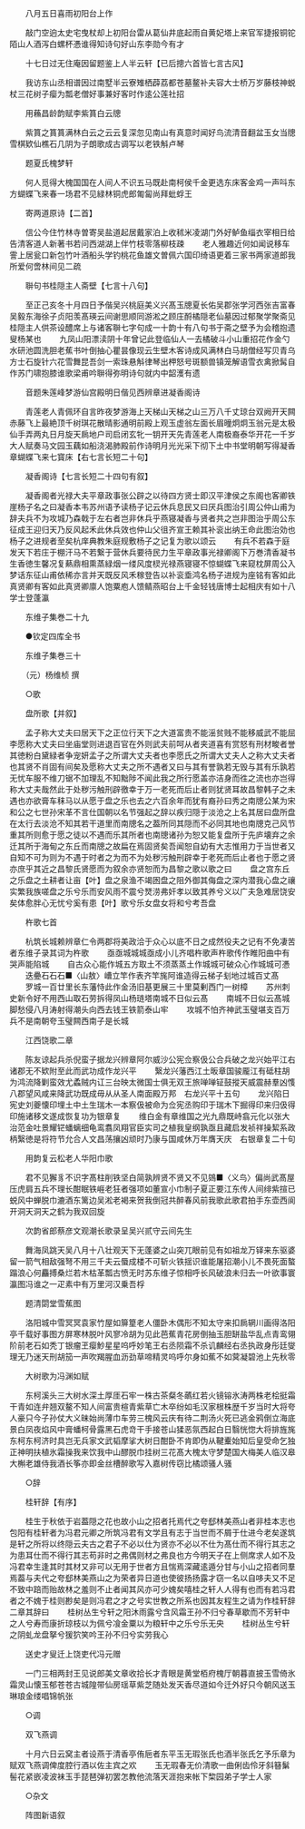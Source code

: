 <!-- { "loadSidebar": true } -->
　　八月五日喜雨初阳台上作

　　敲门空逈太史宅曳杖却上初阳台雷从葛仙井底起雨自黄妃塔上来官军捷报铜铊陌山人酒泻白螺杯慿谁得知诗句好山东李勋今有才

　　十七日过无住庵因留题鉴上人半云轩【已后摠六首皆七言古风】

　　我访东山丞相谱因过南墅半云寮雉栖薜荔都苍墓鳌补夫容大士桥万岁藤枝神蜕杖三花树子瘿为瓢老僧好事兼好客时作逺公莲社招

　　用蘓昌龄韵赋李紫篔白云牕

　　紫篔之篔篔满林白云之云云复深忽见南山有真意时闻好鸟流清音翻盆玉女当牕雪棋欵仙樵石几阴为子朗歌成古调写以老铁斛卢琴

　　题夏氏槐梦轩

　　何人觅得大槐国国在人间人不识五马既赴南柯侯千金更选东床客金鸡一声呌东方蝴蝶飞来春一场君不见緑林铜虎郎匍匐尚拜蚍蜉王

　　寄两道原诗【二首】

　　信公今住竹林寺曽寄吴盐道起居戴家泊上收秫米凌湖门外好鲈鱼缁衣宰相日给告清客道人新著书若问西湖湖上伴竹枝零落柳枝疎
　　老人雅趣近何如闻说移车霅上居瓮口新包竹叶酒船头学钓桃花鱼雄文曽佩六国印绮语更着三家书两家道郎我所爱何啻林间见二疏

　　聨句书桂隠主人斋壁【七言十八句】

　　至正己亥冬十月四日予偕吴兴桃庭美义兴髙玉牕夏长佑吴郡张学河西张吉富春吴毅东海徐子贞阳羡髙瑛云间谢思顺同游淞之顾庄酹橘隠老仙墓因过郁聚学聚斋见桂隠主人供茶设醴席上与诸客聨七字句成一十韵十有八句书于斋之壁予为会稽抱遗叟杨某也
　　九凤山阳漂渎阴十年曾记此登临仙人一去橘破斗小山重招花作金勺水研池圆洗胆老蕉书叶倒抽心瞿昙像现云生壁木客诗成风满林白马胡僧经写贝青乌方士石旋针六花雪舞昆吾剑一索珠悬斛律琴出柙怒号斑额兽镇笼解语雪衣禽掀髯自作苏门啸抱膝谁歌梁甫吟聨得弥明诗句就内中韶濩有遗

　　音题朱莲峰梦游仙宫殿明日偕见西辨章进凝香阁诗

　　青莲老人青佩环自言昨夜梦游海上天梯山天梯之山三万八千丈琼台双阙开天闗赤藤飞上最絶顶千树琪花散晴影通明前殿上观玉虚翁左面长眉曈炯炯玉翁元是太极仙手弄两丸日月旋天扄地户司启闭玄牝一钥开天先青莲老人南极裔泰华开花一千岁大人赋奏马文园玉藕如船浇渴肺殿前作诗明月光光采下彻下土中书堂明朝写得凝香章蝴蝶飞来七寳床【右七言长短二十句】

　　凝香阁诗【七言长短二十四句有叙】

　　凝香阁者光禄大夫平章政事张公辟之以待四方贤士即汉平津侯之东阁也客卿铁崖杨子名之曰凝香本韦苏州语予读杨子记云休兵息民又曰厌兵图治引周公仲山甫为辞夫兵不为攻城乃森戟于左右者岂非休兵乎燕寝凝香与贤者共之岂非图治乎周公东征成王迎归天乃反风起禾此休兵效也仲山父徂齐宣王赖其补衮出纳王命此图治効也杨子之进规者至矣杭庠典教朱庭规敷杨子之记复为歌以颂云
　　有兵不若森于庭发天下若庄于棚汗马不若繋于营休兵要待民力生平章政事光禄卿阁下万巻清香凝书生香徳生馨况复爇鼎相熏蒸緑烟一缕风度棂光禄燕寝寝不惊蝴蝶飞来窥枕屏周公入梦话东征山甫依稀亦言并天既反风禾稼登告以补衮埀鸿名杨子进规为座铭有客如此真贤卿有客如此真贤卿廪人饱粟庖人馈鲭燕昭台上千金轻钱唐博士起相庆有如十八学士登蓬瀛

　　东维子集巻二十九

　　●钦定四库全书

　　东维子集巻三十

　　（元）杨维桢 撰

　　○歌

　　盘所歌【并叙】

　　孟子称大丈夫曰居天下之正位行天下之大道富贵不能滛贫贱不能移威武不能屈李愿称大丈夫曰坐庙堂则进退百官在外则武夫前呵从者夹道喜有赏怒有刑材畯者誉其徳粉白黛緑者争宠妍孟子之所谓大丈夫者也李愿氏之所谓大丈夫人之称大丈夫者也其贤不肖固有间矣及愿称大丈夫之所不遇者又曰与其有誉孰若无毁与其有乐孰若无忧车服不维刀锯不加理乱不知黜陟不闻此我之所行愿盖亦洁身而徃之流也亦岂得称大丈夫哉然此于处秽污触刑辟徼幸于万一老死而后止者则犹贤耳故昌黎韩子之未遇也亦欲膏车秣马以从愿于盘之乐也去之六百余年而犹有裔孙曰秀之南牕公某为宋和公之七世孙宋革不言仕国朝以名节强起之辞以疾归隠于淡沧之上名其居曰盘所盘在太行去淡沧不知其若干道里而南牕名之葢所同其隠而不必同其地也南牕克己风节重其所则愈于愿之徒以不遇而乐其所者也南牕诸孙为恕又能复盘所于先庐壊弃之余迁其所于海甸之东丘而南牕之故扁在焉固贤矣吾闻恕自幼有大志惟用力于当世者又自知不可为则为不遇于时者之为而不为处秽污触刑辟幸于老死而后止者也于愿之贤亦庶乎其近之昌黎氏贤愿而为叙余亦贤恕而为昌黎之歌以歌之曰
　　盘之宫东丘之乐盘之土耕者让亩【叶】盘之泉渔不竭囦盘之阻外御其侮盘之深内潜我心盘之禳实繁我族嗟盘之乐兮乐而安风雨不震兮燹涝弗奸孝以致其养兮义以广夫急难居饶安矣体愈胖心无忧兮奚有患【叶】歌兮乐女盘女将和兮考吾盘

　　杵歌七首

　　杭筑长城赖辨章仁令两郡将美政洽于众心以底不日之成然役夫之记有不免凄苦者东维子录其词为杵歌
　　亟亟城城城亟成小儿齐唱杵歌声杵歌传作睢阳曲中有哭声能陷城
　　自古众心能作城五方取土不须蒸蒸土作城城可破众心作城城可慿
　　迭疉石石石■〈山敖〉嶆立竿作表齐竿旄阿谁造得云梯子刬地过城百丈髙
　　罗城一百廿里长东藩恃此作金汤旧基更展三十里莫剰西门一树樟
　　苏州刺史新令好不用西山取石劳拆得凤山杨琏塔南城不日似云髙
　　南城不日似云髙城脚愁侵八月涛射得潮头向西去钱王铁箭泰山牢
　　攻城不怕齐神武玉璧堪支百万兵不是南朝夸玉璧闗西南子是长城

　　江西饶歌二章

　　陈友谅起兵杀倪蛮子据龙兴辨章阿尔威沙公宪佥察伋公合兵破之龙兴始平江右诸郡无不欵附至此而武功成作龙兴平
　　繄龙兴藩西江土昄章国骏龎江有砥柱胡为鸿流降剿蛮效尤蟊贼内讧三台映太微国士俱无双王旅啴啴钲鼓摐天威震赫羣凶愯八郡望风咸来降武功既成毋从从圣人南面殿万邦　右龙兴平十五句
　　龙兴陷日宪史刘夔懐印埋土中土生瑞木一本察伋被命为佥宪丞购印于瑞木下掘得印来归伋得印施诸移文遂成恢复功为银章复
　　维白金有章维国之光九鼎既峙翕元化以张大治范金吐景耀铓蟠螭细龟鸾翥凤翔官臣实司之植我皇纲孰亟且藏启发祯祥操絜系政柄繄徳是将符节允合人文昌荡攘凶顽时乃康与国咸休万年膺天庆　右银章复二十句

　　用韵复云松老人华阳巾歌

　　君不见獬豸不识字髙柱削铁坚白简孰辨贤不贤又不见鵕■〈义鸟〉偏尚武髙屋压虎肩五兵不理长酣眠铁崕老狂者强项如董宣小巾制子夏正要江东传人间绯紫揎已蜕风中蝉脱巾漉酒东篱边吴淞老褐来贺我倒冠共醉春风前我歌此歌君拍手东壶西阆开洞天洞天之鹤为我双回旋

　　次韵省郎蔡彦文观潮长歌录呈吴兴贰守云间先生

　　舞海凤跳天吴八月十八壮观天下无蓬婆之山突兀眼前见有如祖龙万铎来东驱婆留一箭气相敌强弩不用三千夫云蜃成楼不可斩火铁揺识谁能屠招潮小儿不畏死面螯蹋浪心何麤搏桑烂若木枯革瓢古愤无时苏东维子惊相呼长风破浪未归去一叶欲事寰瀛图冯谁之一疋素中有万里河汉乗吾桴

　　题清閟堂雪蕉图

　　洛阳城中雪冥冥袁家竹屋如箳篂老人僵卧木偶形不知太守来扣扄辋川画得洛阳亭千载好事图方屏寒林脱叶风寥冷胡为见此芭蕉青花房倒抽玉胆缾盐华乱点青鸾翎阶前老石如秃丁银瘤玊瘿魦星星呜呼妙笔王右丞陨霜不杀讥麟经右丞执政身彤廷燮理无乃迷天刑胡笳一声吹羯腥血沥劲草啼精灵呜呼尔身如蕉不如蓂凝碧池上先秋零

　　大树歌为冯渊如赋

　　东柯溪头三大树水深土厚厓石牢一株古茶粲冬蘤红若火镜镕氷涛两株老桧挺霜干青如连弁翘双鳌不知人间富贵楦青紫草亡木卒纷如毛汉家根株歴千岁当时大将夸人豪只今子孙仗大义昧始尚薄巾车劳三槐风云庆有待二荆汤火死已逃金鸦倒立海底景白凤夜焰风中膏蟠柯骨露黑石虎竒干手接苍山猱恶氛西起白日翳恍惚大将排旌旄东柯东柯济时具岂无兵家文武韬摩挲大树日酣卧不肯即伪从鞬櫜始知后皇受命乞独正神明扶植氷霜操我来饮我中山醪脱巾挂树三花髙大槐太守梦楚国大梅美人临汉皋大槲老雄侍我酒长筝亦即金丝槽醉歌写入嘉树传窃比橘颂骚人骚

　　○辞

　　桂轩辞【有序】

　　桂生于秋依于岩葢隠之花也故小山之招者托焉代之夸郄林美燕山者非桂本志也包阳有桂轩者为冯君元卿之所筑冯君有文学且有志于当世而不屑于仕进今老矣遂筑是轩之所将以终隠云夫古之君子不必以仕为贤亦不必以不仕为髙仕而不得行其志之为患耳仕而不得行其志苟非时之弗偶则材之弗良也方今明天子在上侧席求人如不及冯君幸生逢其时其材又非可以无用于世者方且惴焉深藏逺遁分甘与小山之招者同羣焉葢与夫代之夸郄林美燕山之为荣者异日道也使彼扬扬露才窃一名以自哆夫又不足不致中踣而贻故林之羞则不止者闻其风亦可少媿矣嘻桂之轩人人得有也而有若冯君者之不媿于桂则尠矣是则冯君之才之号实世教之所系也因其友程生之请为作桂轩辞二章其辞曰
　　桂树丛生兮轩之阳沐雨露兮含风霜王孙不归兮春草歇而不芳轩中之人兮寿而康折琼枝以为佩兮飡金粟以为粮轩中之乐兮乐无央
　　桂树丛生兮轩之阴虬龙盘拏兮猨狖笑吟王孙不归兮实劳我心

　　送史才叟迁上饶吏代冯元赠

　　一门三相两封王见说郎美文章收拾长才青眼是黄堂栢府槐厅朝暮直披玉雪倚氷霜灵山懐玉郁苍苍古城隍带仙房瑶草紫芝随处发天香尽道如今迁外好只今朝风送玉琳琅金缕唱锦帆张

　　○调

　　双飞燕调

　　十月六日云窝主者设燕于清香亭侑巵者东平玉无瑕张氏也酒半张氏乞予乐章为赋双飞燕调俾度腔行酒以佐主宾之欢
　　玉无瑕春无价清歌一曲俐齿伶牙斜簮鬀髻花紧嵌凌波袜玉手琵琶弹初罢怎教他流落天涯抱来帐下棃园弟子学士人家

　　○杂文

　　阵图新语叙

